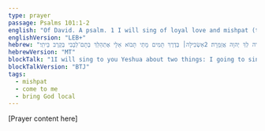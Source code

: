 ```yaml
---
type: prayer
passage: Psalms 101:1-2
english: "Of David. A psalm. 1 I will sing of loyal love and mishpat (the for-me-to's); I will sing praises to you, O Yahweh. 2 I will attentively weave and ponder the way of completeness, not lacking and blemishlessness. When will you come to me? I will walk in the completeness and blemishlessness of my heart in the midst of my house and household."
englishVersion: "LEB+"
hebrew: "לְדָוִד מִזְמוֹר חֶֽסֶד־וּמִשְׁפָּט אָשִׁירָה לְךָ יְהוָה אֲזַמֵּֽרָה׃ 2אַשְׂכִּילָה׀ בְּדֶרֶךְ תָּמִים מָתַי תָּבוֹא אֵלָי אֶתְהַלֵּךְ בְּתָם־לְבָבִי בְּקֶרֶב בֵּיתִֽי׃"
hebrewVersion: "MT"
blockTalk: "1I will sing to you Yeshua about two things: I going to sing about big love. I going to sing about everyone's dues and for-me-toos. I move strings with hands. i gonna make music and sounds for you Yeshua. 2 I gonna do this too: I gonna try to bring together all my understandings. like a weaver. test from local. test remote 1037am. test remote 458pm on browser. see if trigger rebuild and deploy. 506pm test local build if in docs. "
blockTalkVersion: "BTJ"
tags:
  - mishpat
  - come to me
  - bring God local
---
```


[Prayer content here]
